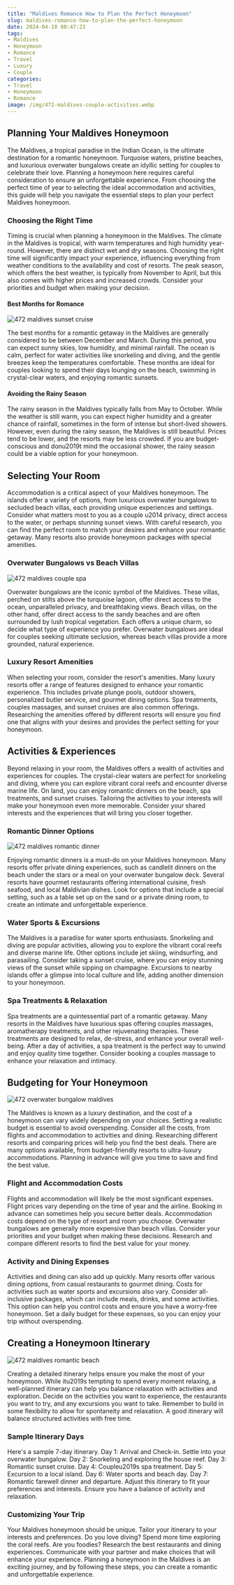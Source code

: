 ```yaml
---
title: "Maldives Romance How to Plan the Perfect Honeymoon"
slug: maldives-romance-how-to-plan-the-perfect-honeymoon
date: 2024-04-18 00:47:23
tags:
- Maldives
- Honeymoon
- Romance
- Travel
- Luxury
- Couple
categories:
- Travel
- Honeymoon
- Romance
image: /img/472-maldives-couple-activities.webp 
---
```

## Planning Your Maldives Honeymoon

The Maldives, a tropical paradise in the Indian Ocean, is the ultimate destination for a romantic honeymoon. Turquoise waters, pristine beaches, and luxurious overwater bungalows create an idyllic setting for couples to celebrate their love. Planning a honeymoon here requires careful consideration to ensure an unforgettable experience. From choosing the perfect time of year to selecting the ideal accommodation and activities, this guide will help you navigate the essential steps to plan your perfect Maldives honeymoon.

### Choosing the Right Time

Timing is crucial when planning a honeymoon in the Maldives. The climate in the Maldives is tropical, with warm temperatures and high humidity year-round. However, there are distinct wet and dry seasons. Choosing the right time will significantly impact your experience, influencing everything from weather conditions to the availability and cost of resorts. The peak season, which offers the best weather, is typically from November to April, but this also comes with higher prices and increased crowds. Consider your priorities and budget when making your decision.

#### Best Months for Romance

![472 maldives sunset cruise](/img/472-maldives-sunset-cruise.webp)

The best months for a romantic getaway in the Maldives are generally considered to be between December and March. During this period, you can expect sunny skies, low humidity, and minimal rainfall. The ocean is calm, perfect for water activities like snorkeling and diving, and the gentle breezes keep the temperatures comfortable. These months are ideal for couples looking to spend their days lounging on the beach, swimming in crystal-clear waters, and enjoying romantic sunsets.

#### Avoiding the Rainy Season

The rainy season in the Maldives typically falls from May to October. While the weather is still warm, you can expect higher humidity and a greater chance of rainfall, sometimes in the form of intense but short-lived showers. However, even during the rainy season, the Maldives is still beautiful. Prices tend to be lower, and the resorts may be less crowded. If you are budget-conscious and donu2019t mind the occasional shower, the rainy season could be a viable option for your honeymoon.

## Selecting Your Room

Accommodation is a critical aspect of your Maldives honeymoon. The islands offer a variety of options, from luxurious overwater bungalows to secluded beach villas, each providing unique experiences and settings. Consider what matters most to you as a couple u2014 privacy, direct access to the water, or perhaps stunning sunset views. With careful research, you can find the perfect room to match your desires and enhance your romantic getaway. Many resorts also provide honeymoon packages with special amenities.

### Overwater Bungalows vs Beach Villas

![472 maldives couple spa](/img/472-maldives-couple-spa.webp)

Overwater bungalows are the iconic symbol of the Maldives. These villas, perched on stilts above the turquoise lagoon, offer direct access to the ocean, unparalleled privacy, and breathtaking views. Beach villas, on the other hand, offer direct access to the sandy beaches and are often surrounded by lush tropical vegetation. Each offers a unique charm, so decide what type of experience you prefer. Overwater bungalows are ideal for couples seeking ultimate seclusion, whereas beach villas provide a more grounded, natural experience.

### Luxury Resort Amenities

When selecting your room, consider the resort's amenities. Many luxury resorts offer a range of features designed to enhance your romantic experience. This includes private plunge pools, outdoor showers, personalized butler service, and gourmet dining options. Spa treatments, couples massages, and sunset cruises are also common offerings. Researching the amenities offered by different resorts will ensure you find one that aligns with your desires and provides the perfect setting for your honeymoon.

## Activities & Experiences

Beyond relaxing in your room, the Maldives offers a wealth of activities and experiences for couples. The crystal-clear waters are perfect for snorkeling and diving, where you can explore vibrant coral reefs and encounter diverse marine life. On land, you can enjoy romantic dinners on the beach, spa treatments, and sunset cruises. Tailoring the activities to your interests will make your honeymoon even more memorable. Consider your shared interests and the experiences that will bring you closer together.

### Romantic Dinner Options

![472 maldives romantic dinner](/img/472-maldives-romantic-dinner.webp)

Enjoying romantic dinners is a must-do on your Maldives honeymoon. Many resorts offer private dining experiences, such as candlelit dinners on the beach under the stars or a meal on your overwater bungalow deck. Several resorts have gourmet restaurants offering international cuisine, fresh seafood, and local Maldivian dishes. Look for options that include a special setting, such as a table set up on the sand or a private dining room, to create an intimate and unforgettable experience.

### Water Sports & Excursions

The Maldives is a paradise for water sports enthusiasts. Snorkeling and diving are popular activities, allowing you to explore the vibrant coral reefs and diverse marine life. Other options include jet skiing, windsurfing, and parasailing. Consider taking a sunset cruise, where you can enjoy stunning views of the sunset while sipping on champagne. Excursions to nearby islands offer a glimpse into local culture and life, adding another dimension to your honeymoon.

### Spa Treatments & Relaxation

Spa treatments are a quintessential part of a romantic getaway. Many resorts in the Maldives have luxurious spas offering couples massages, aromatherapy treatments, and other rejuvenating therapies. These treatments are designed to relax, de-stress, and enhance your overall well-being. After a day of activities, a spa treatment is the perfect way to unwind and enjoy quality time together. Consider booking a couples massage to enhance your relaxation and intimacy.

## Budgeting for Your Honeymoon

![472 overwater bungalow maldives](/img/472-overwater-bungalow-maldives.webp)

The Maldives is known as a luxury destination, and the cost of a honeymoon can vary widely depending on your choices. Setting a realistic budget is essential to avoid overspending. Consider all the costs, from flights and accommodation to activities and dining. Researching different resorts and comparing prices will help you find the best deals. There are many options available, from budget-friendly resorts to ultra-luxury accommodations. Planning in advance will give you time to save and find the best value.

### Flight and Accommodation Costs

Flights and accommodation will likely be the most significant expenses. Flight prices vary depending on the time of year and the airline. Booking in advance can sometimes help you secure better deals. Accommodation costs depend on the type of resort and room you choose. Overwater bungalows are generally more expensive than beach villas. Consider your priorities and your budget when making these decisions. Research and compare different resorts to find the best value for your money.

### Activity and Dining Expenses

Activities and dining can also add up quickly. Many resorts offer various dining options, from casual restaurants to gourmet dining. Costs for activities such as water sports and excursions also vary. Consider all-inclusive packages, which can include meals, drinks, and some activities. This option can help you control costs and ensure you have a worry-free honeymoon. Set a daily budget for these expenses, so you can enjoy your trip without overspending.

## Creating a Honeymoon Itinerary

![472 maldives romantic beach](/img/472-maldives-romantic-beach.webp)

Creating a detailed itinerary helps ensure you make the most of your honeymoon. While itu2019s tempting to spend every moment relaxing, a well-planned itinerary can help you balance relaxation with activities and exploration. Decide on the activities you want to experience, the restaurants you want to try, and any excursions you want to take. Remember to build in some flexibility to allow for spontaneity and relaxation. A good itinerary will balance structured activities with free time.

### Sample Itinerary Days

Here's a sample 7-day itinerary. Day 1: Arrival and Check-in. Settle into your overwater bungalow. Day 2: Snorkeling and exploring the house reef. Day 3: Romantic sunset cruise. Day 4: Coupleu2019s spa treatment. Day 5: Excursion to a local island. Day 6: Water sports and beach day. Day 7: Romantic farewell dinner and departure. Adjust this itinerary to fit your preferences and interests. Ensure you have a balance of activity and relaxation.

### Customizing Your Trip

Your Maldives honeymoon should be unique. Tailor your itinerary to your interests and preferences. Do you love diving? Spend more time exploring the coral reefs. Are you foodies? Research the best restaurants and dining experiences. Communicate with your partner and make choices that will enhance your experience. Planning a honeymoon in the Maldives is an exciting journey, and by following these steps, you can create a romantic and unforgettable experience.

